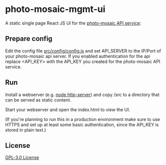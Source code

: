 # photo-mosaic-mgmt-ui
A static single page React JS UI for the [photo-mosaic API service](https://github.com/RobBaldauf/photo-mosaic): 

## Prepare config
Edit the config file [src/config/config.js](src/config/config.js) and set API_SERVER to the IP/Port of your photo-mosaic api server. 
If you enabled authentication for the api replace <API_KEY> with the API_KEY you created for the photo-mosaic API service.

## Run
Install a webserver (e.g. [node http-server](https://www.npmjs.com/package/http-server)) and copy /src to a directory that can be served as static content.

Start your webserver and open the index.html to view the UI.

(If you're planning to run this in a production environment make sure to use HTTPS and set up at least some basic authentication, since the API_KEY is stored in plain text.)

## License
[GPL-3.0 License](LICENSE)
